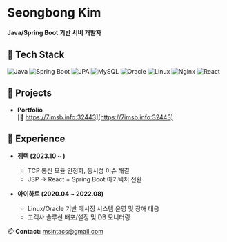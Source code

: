 # Seongbong Kim  

**Java/Spring Boot 기반 서버 개발자**  

## 🔧 Tech Stack
![Java](https://img.shields.io/badge/Java-007396?logo=java&logoColor=white)
![Spring Boot](https://img.shields.io/badge/SpringBoot-6DB33F?logo=springboot&logoColor=white)
![JPA](https://img.shields.io/badge/JPA-59666C?logo=hibernate&logoColor=white)
![MySQL](https://img.shields.io/badge/MySQL-4479A1?logo=mysql&logoColor=white)
![Oracle](https://img.shields.io/badge/Oracle-F80000?logo=oracle&logoColor=white)
![Linux](https://img.shields.io/badge/Linux-FCC624?logo=linux&logoColor=black)
![Nginx](https://img.shields.io/badge/Nginx-009639?logo=nginx&logoColor=white)
![React](https://img.shields.io/badge/React-61DAFB?logo=react&logoColor=black)

## 🚀 Projects
- **Portfolio**  
  [🔗 https://7imsb.info:32443](https://7imsb.info:32443)  

## 💼 Experience
- **젬텍 (2023.10 ~ )**  
  - TCP 통신 모듈 안정화, 동시성 이슈 해결  
  - JSP → React + Spring Boot 아키텍처 전환  

- **아이하트 (2020.04 ~ 2022.08)**  
  - Linux/Oracle 기반 메시징 시스템 운영 및 장애 대응  
  - 고객사 솔루션 배포/설정 및 DB 모니터링  

📫 **Contact:** msintacs@gmail.com
